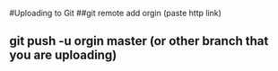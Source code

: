 #Uploading to Git
##git remote add orgin (paste http link)
## git push -u orgin master (or other branch that you are uploading)

